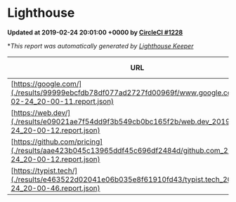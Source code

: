 
# Lighthouse

**Updated at 2019-02-24 20:01:00 +0000 by [CircleCI #1228](https://circleci.com/gh/ItinerisLtd/lighthouse-keeper-example/1228)**

**This report was automatically generated by [Lighthouse Keeper](https://github.com/itinerisltd/lighthouse-keeper)*

| URL | Performance | Accessibility | Best Practices | SEO | PWA | Updated At |
| --- | --- | --- | --- | --- | --- | --- |
| [https://google.com/](./results/99999ebcfdb78df077ad2727fd00969f/www.google.com_2019-02-24_20-00-11.report.json) | 0.96 | 0.71 | 0.93 | 0.8 | 0.58 | 2019-02-24T20:00:11.764Z |
| [https://web.dev/](./results/e09021ae7f54dd9f3b549cb0bc165f2b/web.dev_2019-02-24_20-00-12.report.json) | 0.92 | 0.93 | 1 | 0.91 | 1 | 2019-02-24T20:00:12.103Z |
| [https://github.com/pricing](./results/aae423b045c13965ddf45c696df2484d/github.com_2019-02-24_20-00-12.report.json) | 0.71 | 0.89 | 0.93 | 0.9 | 0.58 | 2019-02-24T20:00:12.460Z |
| [https://typist.tech/](./results/e463522d02041e06b035e8f61910fd43/typist.tech_2019-02-24_20-00-46.report.json) | 1 |  |  |  |  | 2019-02-24T20:00:46.098Z |

